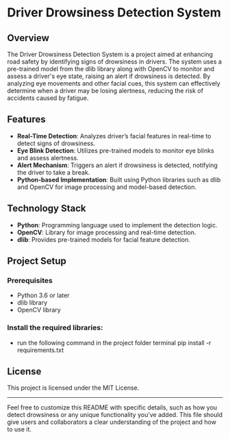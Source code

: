 # Driver Drowsiness Detection System

## Overview
The Driver Drowsiness Detection System is a project aimed at enhancing road safety by identifying signs of drowsiness in drivers. The system uses a pre-trained model from the dlib library along with OpenCV to monitor and assess a driver's eye state, raising an alert if drowsiness is detected. By analyzing eye movements and other facial cues, this system can effectively determine when a driver may be losing alertness, reducing the risk of accidents caused by fatigue.

## Features
- **Real-Time Detection**: Analyzes driver’s facial features in real-time to detect signs of drowsiness.
- **Eye Blink Detection**: Utilizes pre-trained models to monitor eye blinks and assess alertness.
- **Alert Mechanism**: Triggers an alert if drowsiness is detected, notifying the driver to take a break.
- **Python-based Implementation**: Built using Python libraries such as dlib and OpenCV for image processing and model-based detection.

## Technology Stack
- **Python**: Programming language used to implement the detection logic.
- **OpenCV**: Library for image processing and real-time detection.
- **dlib**: Provides pre-trained models for facial feature detection.

## Project Setup
### Prerequisites
- Python 3.6 or later
- dlib library
- OpenCV library

### Install the required libraries:
- run the following command in the project folder terminal
   pip install -r requirements.txt


## License
This project is licensed under the MIT License.

---

Feel free to customize this README with specific details, such as how you detect drowsiness or any unique functionality you’ve added. This file should give users and collaborators a clear understanding of the project and how to use it.
